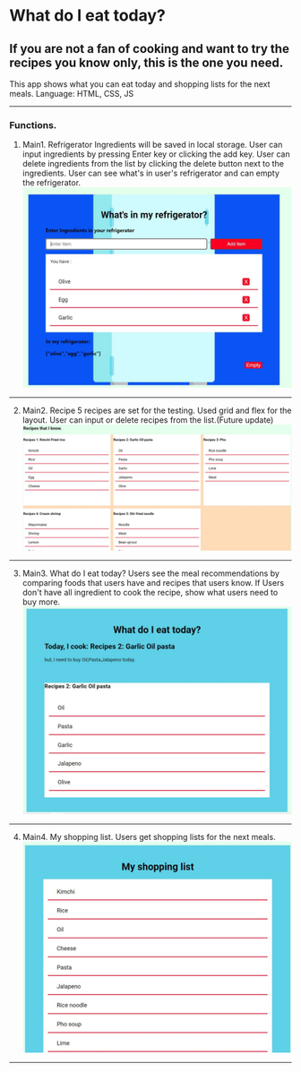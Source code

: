 # What do I eat today?
## If you are not a fan of cooking and want to try the recipes you know only, this is the one you need.


This app shows what you can eat today and shopping lists for the next meals.
Language: HTML, CSS, JS

---
### Functions.

1. Main1. Refrigerator
  Ingredients will be saved in local storage.
  User can input ingredients by  pressing Enter key or clicking the add key.
  User can delete ingredients from the list by clicking the delete button next to the ingredients.
  User can see what's in user's refrigerator and can empty the refrigerator.
![Main1](1.JPG)
---

2. Main2. Recipe
   5 recipes are set for the testing.
   Used grid and flex for the layout.
   User can input or delete recipes from the list.(Future update)
   ![Main2](2.JPG)
---

3. Main3. What do I eat today?
   Users see the meal recommendations by comparing foods that users have and recipes that users know.
   If Users don't have all ingredient to cook the recipe, show what users need to buy more.
   ![Main3](3.JPG)
---

4. Main4. My shopping list.
Users get shopping lists for the next meals.
![Main4](4.JPG)
---

